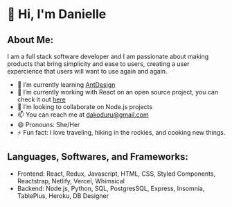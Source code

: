 # 👋 Hi, I'm Danielle

## About Me:
I am a full stack software developer and I am passionate about making products that bring simplicity and ease to users, creating a user expercience that users will want to use again and again. 

* 🌱 I’m currently learning [AntDesign](https://ant.design)
* 🔭 I’m currently working with React on an open source project, you can check it out [here](https://github.com/Lambda-School-Labs/frontend-vbb-portal)
* 👯 I’m looking to collaborate on Node.js projects 
* 📫 You can reach me at dakoduru@gmail.com
* 😄 Pronouns: She/Her
* ⚡ Fun fact: I love traveling, hiking in the rockies, and cooking new things. 

## Languages, Softwares, and Frameworks:
* Frontend: React, Redux, Javascript, HTML, CSS, Styled Components, Reactstrap, Netlify, Vercel, Whimsical
* Backend: Node.js, Python, SQL, PostgresSQL, Express, Insomnia, TablePlus, Heroku, DB Designer

<!--
**DanielleKoduru/DanielleKoduru** is a ✨ _special_ ✨ repository because its `README.md` (this file) appears on your GitHub profile.

Here are some ideas to get you started:

- 🔭 I’m currently working on ...
- 🌱 I’m currently learning ...
- 👯 I’m looking to collaborate on ...
- 🤔 I’m looking for help with ...
- 💬 Ask me about ...
- 📫 How to reach me: ...
- 😄 Pronouns: ...
- ⚡ Fun fact: ...
-->
